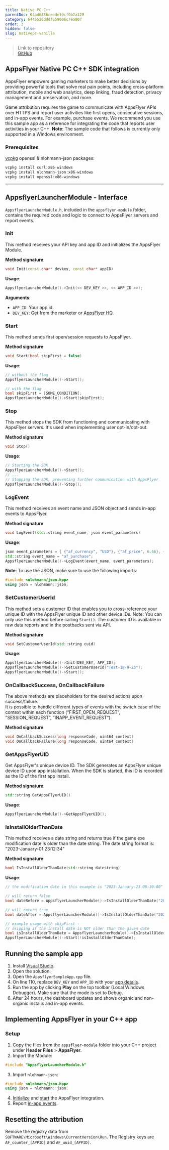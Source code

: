 ```yaml
---
title: Native PC C++
parentDoc: 64ad6456ceede10cf0b2a120
category: 6446526dddf659006c7ea807
order: 3
hidden: false
slug: nativepc-vanilla
---
```


> Link to repository  
> [GitHub](https://github.com/AppsFlyerSDK/appsflyer-native-pc-sample-app)

## AppsFlyer Native PC C++ SDK integration

AppsFlyer empowers gaming marketers to make better decisions by providing powerful tools that solve real pain points, including cross-platform attribution, mobile and web analytics, deep linking, fraud detection, privacy management and preservation, and more.

Game attribution requires the game to communicate with AppsFlyer APIs over HTTPS and report user activities like first opens, consecutive sessions, and in-app events. For example, purchase events.
We recommend you use this sample app as a reference for integrating the code that reports user activities in your C++. **Note**: The sample code that follows is currently only supported in a Windows environment.

### Prerequisites

[vcpkg](https://vcpkg.io/en/index.html) openssl & nlohmann-json packages:

```c++
vcpkg install curl:x86-windows
vcpkg install nlohmann-json:x86-windows
vcpkg install openssl:x86-windows
```

<hr/>

## AppsflyerLauncherModule - Interface

`AppsflyerLauncherModule.h`, included in the `appsflyer-module` folder, contains the required code and logic to connect to AppsFlyer servers and report events.


### Init

This method receives your API key and app ID and initializes the AppsFlyer Module.

**Method signature**

```c++
void Init(const char* devkey, const char* appID)
```

**Usage**:

```c++
AppsflyerLauncherModule()->Init(<< DEV_KEY >>, << APP_ID >>);
```

<span id="app-details">**Arguments**:</span>

- `APP_ID`: Your app id.
- `DEV_KEY`: Get from the marketer or [AppsFlyer HQ](https://support.appsflyer.com/hc/en-us/articles/211719806-App-settings-#general-app-settings).

### Start

This method sends first open/session requests to AppsFlyer.

**Method signature**

```c++
void Start(bool skipFirst = false)
```

**Usage**:

```c++
// without the flag
AppsflyerLauncherModule()->Start();

// with the flag
bool skipFirst = [SOME_CONDITION];
AppsflyerLauncherModule()->Start(skipFirst);
```

### Stop

This method stops the SDK from functioning and communicating with AppsFlyer servers. It's used when implementing user opt-in/opt-out.

**Method signature**

```c++
void Stop()
```

**Usage**:

```c++
// Starting the SDK
AppsflyerLauncherModule()->Start();
// ...
// Stopping the SDK, preventing further communication with AppsFlyer
AppsflyerLauncherModule()->Stop();
```


### LogEvent

This method receives an event name and JSON object and sends in-app events to AppsFlyer.

**Method signature**

```c++
void LogEvent(std::string event_name, json event_parameters)
```

**Usage**:

```c++
json event_parameters = { {"af_currency", "USD"}, {"af_price", 6.66}, {"af_revenue", 24.12} };
std::string event_name = "af_purchase";
AppsflyerLauncherModule()->LogEvent(event_name, event_parameters);
```

**Note**: To use the JSON, make sure to use the following imports:

```c++
#include <nlohmann/json.hpp>
using json = nlohmann::json;
```


### SetCustomerUserId

This method sets a customer ID that enables you to cross-reference your unique ID with the AppsFlyer unique ID and other device IDs. Note: You can only use this method before calling `Start()`.
The customer ID is available in raw data reports and in the postbacks sent via API.

**Method signature**

```c++
void SetCustomerUserId(std::string cuid)
```

**Usage**:

```c++
AppsflyerLauncherModule()->Init(DEV_KEY, APP_ID);
AppsflyerLauncherModule()->SetCustomerUserId("Test-18-9-23");
AppsflyerLauncherModule()->Start();
```


### OnCallbackSuccess, OnCallbackFailure

The above methods are placeholders for the desired actions upon success/failure.  
It is possible to handle different types of events with the switch case of the context within each function (“FIRST_OPEN_REQUEST”, ”SESSION_REQUEST”, ”INAPP_EVENT_REQUEST”).

**Method signature**

```c++
void OnCallbackSuccess(long responseCode, uint64 context)
void OnCallbackFailure(long responseCode, uint64 context)
```

### GetAppsFlyerUID

Get AppsFlyer's unique device ID. The SDK generates an AppsFlyer unique device ID upon app installation. When the SDK is started, this ID is recorded as the ID of the first app install.

**Method signature**

```c++
std::string GetAppsFlyerUID()
```

**Usage**:

```c++
AppsflyerLauncherModule()->GetAppsFlyerUID();
```

### IsInstallOlderThanDate

This method receives a date string and returns true if the game exe modification date is older than the date string. The date string format is: "2023-January-01 23:12:34"

**Method signature**

```c++
bool IsInstallOlderThanDate(std::string datestring)
```

**Usage**:

```c++
// the modification date in this example is "2023-January-23 08:30:00"

// will return false
bool dateBefore = AppsflyerLauncherModule()->IsInstallOlderThanDate("2023-January-01 23:12:34");

// will return true
bool dateAfter = AppsflyerLauncherModule()->IsInstallOlderThanDate("2023-April-10 23:12:34");

// example usage with skipFirst -
// skipping if the install date is NOT older than the given date
bool isInstallOlderThanDate = AppsflyerLauncherModule()->IsInstallOlderThanDate("2023-January-10 23:12:34");
AppsflyerLauncherModule()->Start(!isInstallOlderThanDate);
```

## Running the sample app

1. Install [Visual Studio](https://visualstudio.microsoft.com/).
2. Open the solution.
3. Open the `AppsflyerSampleApp.cpp` file.
4. On line 110, replace `DEV_KEY` and `APP_ID` with your [app details](#app-details).
5. Run the app by clicking **Play** on the top toolbar (Local Windows Debugger). Make sure that the mode is set to Debug.
6. After 24 hours, the dashboard updates and shows organic and non-organic installs and in-app events.

## Implementing AppsFlyer in your C++ app

### Setup

1. Copy the files from the `appsflyer-module` folder into your C++ project under **Header Files** > **AppsFlyer**.
2. Import the Module:

```c++
#include "AppsflyerLauncherModule.h"
```

3. Import `nlohmann-json`:

```c++
#include <nlohmann/json.hpp>
using json = nlohmann::json;
```

4. [Initialize](#init) and [start](#start) the AppsFlyer integration.
5. Report [in-app events](#logevent).

## Resetting the attribution

Remove the registry data from `SOFTWARE\Microsoft\Windows\CurrentVersion\Run`. The Registry keys are `AF_counter_[APPID]` and `AF_uuid_[APPID]`.
